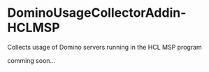 # DominoUsageCollectorAddin-HCLMSP
Collects usage of Domino servers running in the HCL MSP program

comming soon...
